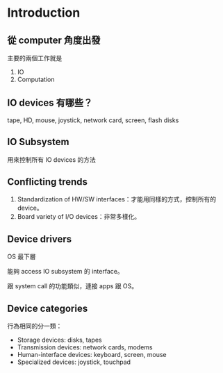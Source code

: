 # Introduction

## 從 computer 角度出發

主要的兩個工作就是

1. IO
2. Computation

## IO devices 有哪些？

tape, HD, mouse, joystick, network card, screen, flash disks

## IO Subsystem

用來控制所有 IO  devices 的方法

## Conflicting trends

1. Standardization of HW/SW interfaces：才能用同樣的方式，控制所有的 device。
2. Board variety of I/O devices：非常多樣化。

## Device drivers

OS 最下層

能夠 access IO subsystem 的 interface。 

跟 system call 的功能類似，連接 apps 跟 OS。

## Device categories

行為相同的分一類：

- Storage devices: disks, tapes
- Transmission devices: network cards, modems
- Human-interface devices: keyboard, screen,
mouse
- Specialized devices: joystick, touchpad